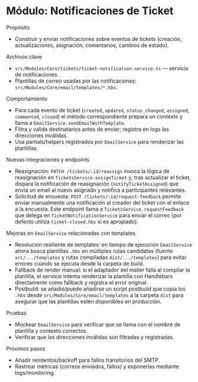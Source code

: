 # Módulo: Notificaciones de Ticket

Propósito
- Construir y enviar notificaciones sobre eventos de tickets (creación, actualizaciones, asignación, comentarios, cambios de estado).

Archivos clave
- `src/Modules/Core/tickets/ticket-notification.service.ts` — servicio de notificaciones.
- Plantillas de correo usadas por las notificaciones: `src/Modules/Core/email/templates/*.hbs`.

Comportamiento
- Para cada evento de ticket (`created`, `updated`, `status_changed`, `assigned`, `commented`, `closed`) el método correspondiente prepara un contexto y llama a `EmailService.sendEmailWithTemplate`.
- Filtra y valida destinatarios antes de enviar; registra en logs las direcciones inválidas.
- Usa partials/helpers registrados por `EmailService` para renderizar las plantillas.

Nuevas integraciones y endpoints
- Reasignación: `PATCH /tickets/:id/reassign` invoca la lógica de reasignación en `TicketsService.assignTicket` y, tras actualizar el ticket, dispara la notificación de reasignación (`notifyTicketAssigned`) que envía un email al nuevo asignado y notifica a participantes relevantes.
- Solicitud de encuesta: `POST /tickets/:id/request-feedback` permite enviar manualmente una notificación al creador del ticket con el enlace a la encuesta. Este endpoint llama a `TicketsService.requestFeedback` que delega en `TicketNotificationService` para enviar el correo (por defecto utiliza `ticket-closed.hbs` si es apropiado).

Mejoras en `EmailService` relacionadas con templates
- Resolución resiliente de templates: en tiempo de ejecución `EmailService` ahora busca plantillas `.hbs` en múltiples rutas candidatas (fuente `src/.../templates` y rutas compiladas `dist/.../templates`) para evitar errores cuando se ejecuta desde la carpeta de build.
- Fallback de render manual: si el adaptador del mailer falla al compilar la plantilla, el servicio intenta renderizar la plantilla con Handlebars directamente como fallback y registra el error original.
- Postbuild: se añadió/puede añadirse un script postbuild que copia los `.hbs` desde `src/Modules/Core/email/templates` a la carpeta `dist` para asegurar que las plantillas estén disponibles en producción.

Pruebas
- Mockear `EmailService` para verificar que se llama con el nombre de plantilla y contexto correctos.
- Verificar que las direcciones inválidas son filtradas y registradas.

Próximos pasos
- Añadir reintentos/backoff para fallos transitorios del SMTP.
- Rastrear métricas (correos enviados, fallos) y exponerlas mediante logs/monitoring.
